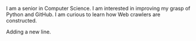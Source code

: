 I am a senior in Computer Science. I am interested in improving my grasp of Python and GitHub. I am curious to learn how Web crawlers are constructed.

Adding a new line.  
